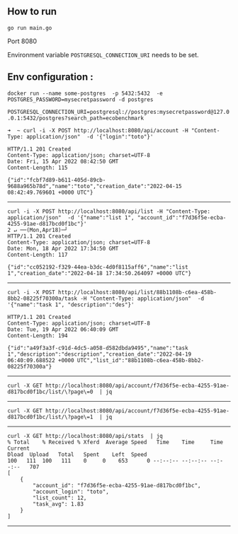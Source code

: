 ## How to run
`go run main.go`

Port 8080

Environment variable `POSTGRESQL_CONNECTION_URI` needs to be set.



## Env configuration :

`docker run --name some-postgres  -p 5432:5432  -e POSTGRES_PASSWORD=mysecretpassword -d postgres`

`POSTGRESQL_CONNECTION_URI=postgresql://postgres:mysecretpassword@127.0.0.1:5432/postgres?search_path=ecobenchmark`
 


    ➜  ~ curl -i -X POST http://localhost:8080/api/account -H "Content-Type: application/json"  -d '{"login":"toto"}'

    HTTP/1.1 201 Created
    Content-Type: application/json; charset=UTF-8
    Date: Fri, 15 Apr 2022 08:42:50 GMT
    Content-Length: 115

    {"id":"fcbf7d89-b611-405d-89cb-9688a965b78d","name":"toto","creation_date":"2022-04-15 08:42:49.769601 +0000 UTC"}

----

    curl -i -X POST http://localhost:8080/api/list -H "Content-Type: application/json"  -d '{"name":"list 1", "account_id":"f7d36f5e-ecba-4255-91ae-d817bcd0f1bc"}'                                                                       2 ↵ ──(Mon,Apr18)─┘
    HTTP/1.1 201 Created
    Content-Type: application/json; charset=UTF-8
    Date: Mon, 18 Apr 2022 17:34:50 GMT
    Content-Length: 117

    {"id":"cc052192-f329-44ea-b3dc-4d0f8115aff6","name":"list 1","creation_date":"2022-04-18 17:34:50.264097 +0000 UTC"}

----

    curl -i -X POST http://localhost:8080/api/list/88b1108b-c6ea-458b-8bb2-08225f70300a/task -H "Content-Type: application/json"  -d '{"name":"task 1", "description":"des"}'

    HTTP/1.1 201 Created
    Content-Type: application/json; charset=UTF-8
    Date: Tue, 19 Apr 2022 06:40:09 GMT
    Content-Length: 194

    {"id":"a49f3a3f-c91d-4dc5-a058-d582dbda9495","name":"task 1","description":"description","creation_date":"2022-04-19 06:40:09.688522 +0000 UTC","list_id":"88b1108b-c6ea-458b-8bb2-08225f70300a"}
----
    curl -X GET http://localhost:8080/api/account/f7d36f5e-ecba-4255-91ae-d817bcd0f1bc/list/\?page\=0  | jq
----
    curl -X GET http://localhost:8080/api/account/f7d36f5e-ecba-4255-91ae-d817bcd0f1bc/list/\?page\=1  | jq
----
    curl -X GET http://localhost:8080/api/stats  | jq                                                      
    % Total    % Received % Xferd  Average Speed   Time    Time     Time  Current
    Dload  Upload   Total   Spent    Left  Speed
    100   111  100   111    0     0    653      0 --:--:-- --:--:-- --:--:--   707
    [
        {
            "account_id": "f7d36f5e-ecba-4255-91ae-d817bcd0f1bc",
            "account_login": "toto",
            "list_count": 12,
            "task_avg": 1.83
        }
    ]
----